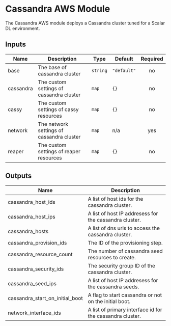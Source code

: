 # Cassandra AWS Module
The Cassandra AWS module deploys a Cassandra cluster tuned for a Scalar DL environment.

## Inputs

| Name | Description | Type | Default | Required |
|------|-------------|------|---------|:-----:|
| base | The base of cassandra cluster | `string` | `"default"` | no |
| cassandra | The custom settings of cassandra cluster | `map` | `{}` | no |
| cassy | The custom settings of cassy resources | `map` | `{}` | no |
| network | The network settings of cassandra cluster | `map` | n/a | yes |
| reaper | The custom settings of reaper resources | `map` | `{}` | no |

## Outputs

| Name | Description |
|------|-------------|
| cassandra_host_ids | A list of host ids for the cassandra cluster. |
| cassandra_host_ips | A list of host IP addresess for the cassandra cluster. |
| cassandra_hosts | A list of dns urls to access the cassandra cluster. |
| cassandra_provision_ids | The ID of the provisioning step. |
| cassandra_resource_count | The number of cassandra seed resources to create. |
| cassandra_security_ids | The security group ID of the cassandra cluster. |
| cassandra_seed_ips | A list of host IP addresess for the cassandra seeds. |
| cassandra_start_on_initial_boot | A flag to start cassandra or not on the initial boot. |
| network_interface_ids | A list of primary interface id for the cassandra cluster. |
